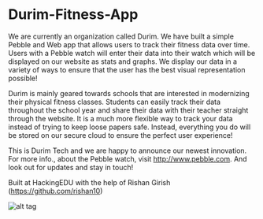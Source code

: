# Durim-Fitness-App

We are currently an organization called Durim. We have built a simple Pebble and Web app that allows users to track their fitness data over time. Users with a Pebble watch will enter their data into their watch which will be displayed on our website as stats and graphs. We display our data in a variety of ways to ensure that the user has the best visual representation possible!

Durim is mainly geared towards schools that are interested in modernizing their physical fitness classes. Students can easily track their data throughout the school year and share their data with their teacher straight through the website. It is a much more flexible way to track your data instead of trying to keep loose papers safe. Instead, everything you do will be stored on our secure cloud to ensure the perfect user experience!

This is Durim Tech and we are happy to announce our newest innovation. For more info., about the Pebble watch, visit http://www.pebble.com. And look out for updates and stay in touch!

Built at HackingEDU with the help of Rishan Girish (https://github.com/rishan10)

![alt tag](https://github.com/sguduguntla/Durim-Fitness-App/master/touchicons/apple-touch-icon-180x180.png)
